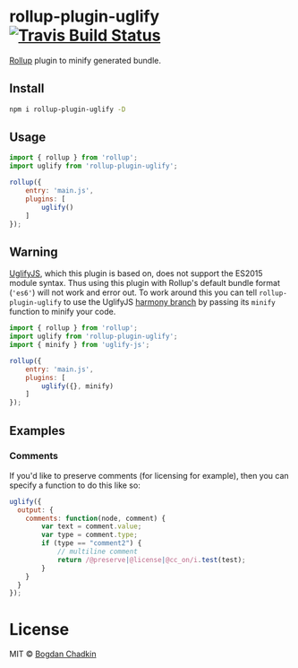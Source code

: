 # rollup-plugin-uglify [![Travis Build Status][travis-img]][travis]

[travis-img]: https://travis-ci.org/TrySound/rollup-plugin-uglify.svg
[travis]: https://travis-ci.org/TrySound/rollup-plugin-uglify

[Rollup](https://github.com/rollup/rollup) plugin to minify generated bundle.

## Install

```sh
npm i rollup-plugin-uglify -D
```

## Usage

```js
import { rollup } from 'rollup';
import uglify from 'rollup-plugin-uglify';

rollup({
	entry: 'main.js',
	plugins: [
		uglify()
	]
});
```

## Warning
[UglifyJS](https://github.com/mishoo/UglifyJS2), which this plugin is based on, does not support the ES2015 module syntax. Thus using this plugin with Rollup's default bundle format (`'es6'`) will not work and error out.
To work around this you can tell `rollup-plugin-uglify` to use the UglifyJS [harmony branch](https://github.com/mishoo/UglifyJS2/tree/harmony) by passing its `minify` function to minify your code.
```js
import { rollup } from 'rollup';
import uglify from 'rollup-plugin-uglify';
import { minify } from 'uglify-js';

rollup({
	entry: 'main.js',
	plugins: [
		uglify({}, minify)
	]
});
```

## Examples

### Comments

If you'd like to preserve comments (for licensing for example), then you can specify a function to do this like so:

```js
uglify({
  output: {
    comments: function(node, comment) {
        var text = comment.value;
        var type = comment.type;
        if (type == "comment2") {
            // multiline comment
            return /@preserve|@license|@cc_on/i.test(test);
        }
    }
  }
});
```

# License

MIT © [Bogdan Chadkin](mailto:trysound@yandex.ru)
